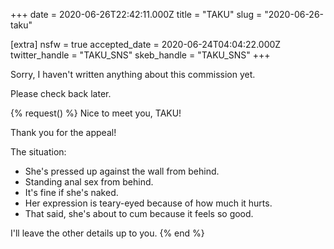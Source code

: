 +++
date = 2020-06-26T22:42:11.000Z
title = "TAKU"
slug = "2020-06-26-taku"

[extra]
nsfw = true
accepted_date = 2020-06-24T04:04:22.000Z
twitter_handle = "TAKU_SNS"
skeb_handle = "TAKU_SNS"
+++

Sorry, I haven't written anything about this commission yet.

Please check back later.

{% request() %}
Nice to meet you, TAKU!

Thank you for the appeal!

The situation:
- She's pressed up against the wall from behind.
- Standing anal sex from behind.
- It's fine if she's naked.
- Her expression is teary-eyed because of how much it hurts.
- That said, she's about to cum because it feels so good.

I'll leave the other details up to you.
{% end %}